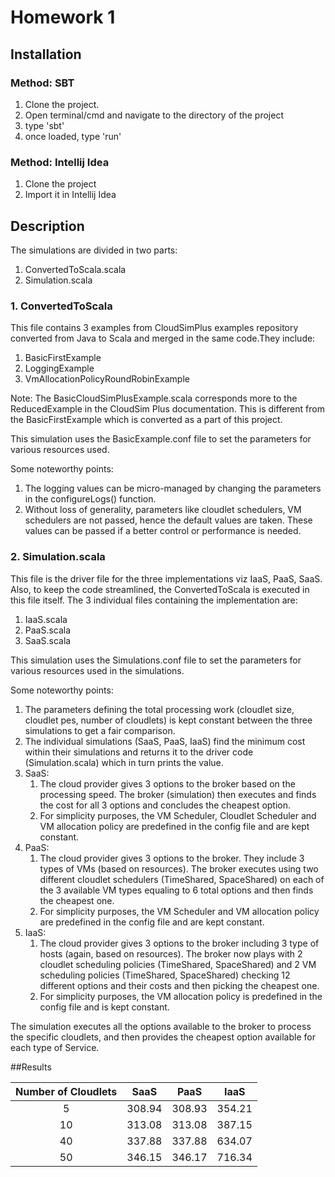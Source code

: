 # Homework 1
## Installation
### Method: SBT
1. Clone the project.
2. Open terminal/cmd and navigate to the directory of the project
3. type 'sbt'
4. once loaded, type 'run'
### Method: Intellij Idea
1. Clone the project
2. Import it in Intellij Idea

## Description
The simulations are divided in two parts:
1. ConvertedToScala.scala
2. Simulation.scala

### 1. ConvertedToScala
This file contains 3 examples from CloudSimPlus examples repository converted from Java to Scala and merged in the same code.They include:
1. BasicFirstExample
2. LoggingExample
3. VmAllocationPolicyRoundRobinExample

Note: The BasicCloudSimPlusExample.scala corresponds more to the ReducedExample in the CloudSim Plus documentation. This is different from the BasicFirstExample which is converted as a part of this project.

This simulation uses the BasicExample.conf file to set the parameters for various resources used.

Some noteworthy points:
1. The logging values can be micro-managed by changing the parameters in the configureLogs() function.
2. Without loss of generality, parameters like cloudlet schedulers, VM schedulers are not passed, hence the default values are taken. These values can be passed if a better control or performance is needed.

### 2. Simulation.scala
This file is the driver file for the three implementations viz IaaS, PaaS, SaaS. Also, to keep the code streamlined, the ConvertedToScala is executed in this file itself.
The 3 individual files containing the implementation are:
1. IaaS.scala
2. PaaS.scala
3. SaaS.scala

This simulation uses the Simulations.conf file to set the parameters for various resources used in the simulations.

Some noteworthy points:
1. The parameters defining the total processing work (cloudlet size, cloudlet pes, number of cloudlets) is kept constant between the three simulations to get a fair comparison.
2. The individual simulations (SaaS, PaaS, IaaS) find the minimum cost within their simulations and returns it to the driver code (Simulation.scala) which in turn prints the value.
3. SaaS:
    1. The cloud provider gives 3 options to the broker based on the processing speed. The broker (simulation) then executes and finds the cost for all 3 options and concludes the cheapest option.
    2. For simplicity purposes, the VM Scheduler, Cloudlet Scheduler and VM allocation policy are predefined in the config file and are kept constant.
4. PaaS:
    1. The cloud provider gives 3 options to the broker. They include 3 types of VMs (based on resources). The broker executes using two different cloudlet schedulers (TimeShared, SpaceShared) on each of the 3 available VM types equaling to 6 total options and then finds the cheapest one.
    2. For simplicity purposes, the VM Scheduler and VM allocation policy are predefined in the config file and are kept constant.
5. IaaS:
    1. The cloud provider gives 3 options to the broker including 3 type of hosts (again, based on resources). The broker now plays with 2 cloudlet scheduling policies (TimeShared, SpaceShared) and 2 VM scheduling policies (TimeShared, SpaceShared) checking 12 different options and their costs and then picking the cheapest one.
    2. For simplicity purposes, the VM allocation policy is predefined in the config file and is kept constant.

The simulation executes all the options available to the broker to process the specific cloudlets, and then provides the cheapest option available for each type of Service.

##Results

| Number of Cloudlets | SaaS | PaaS | IaaS |
| :---: | :---: | :---: | :---: |
| 5 | 308.94 | 308.93 | 354.21 |
| 10 | 313.08 | 313.08 | 387.15 |
| 40 | 337.88 | 337.88 | 634.07 |
| 50 | 346.15 | 346.17 | 716.34 |